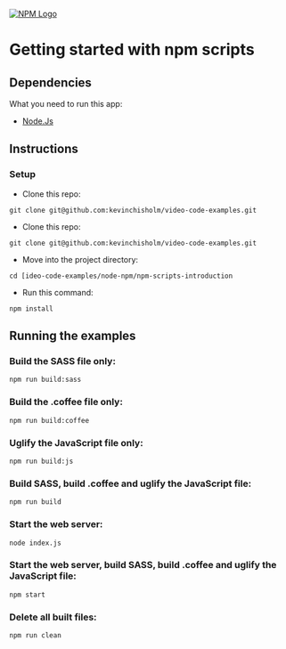 [![NPM Logo](http://sub1.kevinchisholm.com/blog/images/npm-logo-100.png)](https://blog.kevinchisholm.com)

# Getting started with npm scripts

## Dependencies

What you need to run this app:

* [Node.Js](https://nodejs.org)

## Instructions

### Setup

* Clone this repo:

````
git clone git@github.com:kevinchisholm/video-code-examples.git
````

* Clone this repo:

````
git clone git@github.com:kevinchisholm/video-code-examples.git
````
* Move into the project directory:

```
cd [ideo-code-examples/node-npm/npm-scripts-introduction
```

* Run this command:

````
npm install
````

## Running the examples

### Build the SASS file only:

````
npm run build:sass
````

### Build the .coffee file only:

````
npm run build:coffee
````

### Uglify the JavaScript file only:

````
npm run build:js
````

### Build SASS, build .coffee and uglify the JavaScript file:

````
npm run build
````

### Start the web server:

````
node index.js
````

### Start the web server, build SASS, build .coffee and uglify the JavaScript file:

````
npm start
````

### Delete all built files:

````
npm run clean
````












